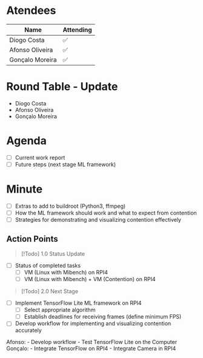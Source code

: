 # Atendees

| Name            | Attending |
| --------------- | --------- |
| Diogo Costa     | ✅         |
| Afonso Oliveira | ✅         |
| Gonçalo Moreira | ✅         |

# Round Table - Update

 - Diogo Costa
 - Afonso Oliveira
 - Gonçalo Moreira

# Agenda
- [ ] Current work report
- [ ] Future steps (next stage ML framework)

# Minute
- [ ] Extras to add to buildroot (Python3, ffmpeg)
- [ ] How the ML framework should work and what to expect from contention
- [ ] Strategies for demonstrating and visualizing contention effectively
## Action Points

>[!Todo] 1.0 Status Update
- [ ] Status of completed tasks
	- [ ] VM (Linux with Mibench) on RPI4
	- [ ] VM (Linux with Mibench) + VM (Contention) on RPI4

>[!Todo] 2.0 Next Stage
- [ ] Implement TensorFlow Lite ML framework on RPI4
	- [ ] Select appropriate algorithm
	- [ ] Establish deadlines for receiving frames (define minimum FPS)
- [ ] Develop workflow for implementing and visualizing contention accurately

Afonso: 
	- Develop workflow
	- Test TensorFlow Lite on the Computer
Gonçalo:
	- Integrate TensorFlow on RPI4
	- Integrate Camera in RPI4
